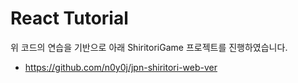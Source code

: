 # React Tutorial


 위 코드의 연습을 기반으로 아래 ShiritoriGame 프로젝트를 진행하였습니다.
 - <https://github.com/n0y0j/jpn-shiritori-web-ver>
